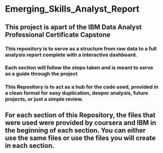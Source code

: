 # Emerging_Skills_Analyst_Report

## This project is apart of the IBM Data Analyst Professional Certificate Capstone
### This repository is to serve as a structure from raw data to a full analysis report complete with a interactive dashboard.
### Each section will follow the steps taken and is meant to serve as a guide through the project
### This Repository is to act as a hub for the code used, provided in a clean format for easy duplication, deeper analysis, future projects, or just a simple review.
## For each section of this Repository, the files that were used were provided by coursera and IBM in the beginning of each section. You can either use the same files or use the files you will create in each section.
